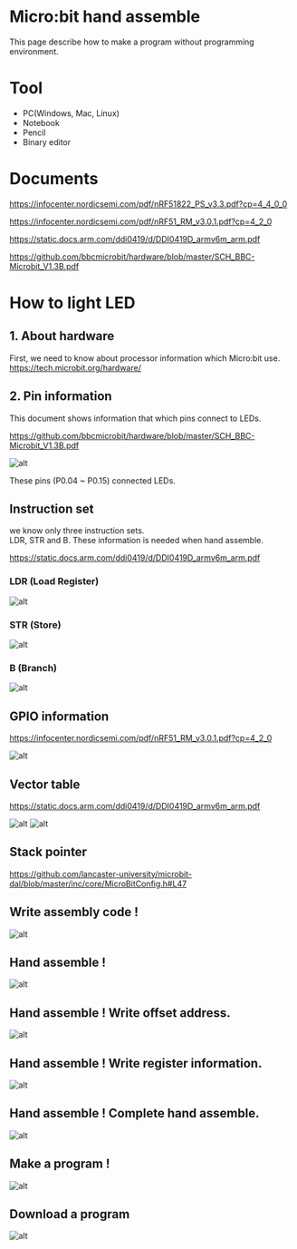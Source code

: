 # Micro:bit hand assemble

This page describe how to make a program without programming environment.


# Tool

 - PC(Windows, Mac, Linux)
 - Notebook
 - Pencil
 - Binary editor

# Documents

https://infocenter.nordicsemi.com/pdf/nRF51822_PS_v3.3.pdf?cp=4_4_0_0

https://infocenter.nordicsemi.com/pdf/nRF51_RM_v3.0.1.pdf?cp=4_2_0



https://static.docs.arm.com/ddi0419/d/DDI0419D_armv6m_arm.pdf



https://github.com/bbcmicrobit/hardware/blob/master/SCH_BBC-Microbit_V1.3B.pdf


# How to light LED

## 1. About hardware

First, we need to know about processor information which Micro:bit use.  
https://tech.microbit.org/hardware/


## 2. Pin information

This document shows information that which pins connect to LEDs.

https://github.com/bbcmicrobit/hardware/blob/master/SCH_BBC-Microbit_V1.3B.pdf

![alt](images/004.jpg)

These pins (P0.04 ~ P0.15) connected LEDs.

## Instruction set

we know only three instruction sets.  
LDR, STR and B.
These information is needed when hand assemble.

https://static.docs.arm.com/ddi0419/d/DDI0419D_armv6m_arm.pdf

### LDR (Load Register)

![alt](images/001.jpg)
### STR (Store)

![alt](images/002.jpg)

### B (Branch)
![alt](images/003.jpg)


## GPIO information

https://infocenter.nordicsemi.com/pdf/nRF51_RM_v3.0.1.pdf?cp=4_2_0

![alt](images/005.jpg)


## Vector table

https://static.docs.arm.com/ddi0419/d/DDI0419D_armv6m_arm.pdf

![alt](images/006.jpg)
![alt](images/007.jpg)


## Stack pointer

https://github.com/lancaster-university/microbit-dal/blob/master/inc/core/MicroBitConfig.h#L47





## Write assembly code !
![alt](images/009.jpg)

## Hand assemble !
![alt](images/010.jpg)

## Hand assemble ! Write offset address.
![alt](images/011.jpg)

## Hand assemble ! Write register information.
![alt](images/012.jpg)

## Hand assemble ! Complete hand assemble.

![alt](images/013.jpg)

## Make a program !
![alt](images/008.jpg)

## Download a program
![alt](images/014.jpg)

